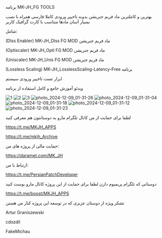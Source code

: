 برنامه MK-JH_FG TOOLS

بهترین و کاملترین ماد فریم جنریشن بدونه تاخییر ورودی کاملا فارسی همراه با نصب بسیار آسان مادها متناسب با کارت گرافیک کاربر


شامل:

(Dlss Enabler) MK-JH_Dlss FG MOD ماد فریم جنریشن

(Optiscaler) MK-JH_Opti FG MOD ماد فریم جنریشن

(Uniscaler) MK-JH_Unis FG MOD ماد فریم جنریشن

(Lossless Scaling) MK-JH_LosslessScaling-Latency-Free برنامه

ابزار تست تاخییر ورودی سیستم

ویدئو آموزش جامع و کامل استفاده از برنامه

![1](https://github.com/user-attachments/assets/5288fea9-42c9-4452-8da9-74fdc8f2067b)
![2](https://github.com/user-attachments/assets/abcddf5e-0f83-4264-9523-e941c4b4fa4c)
![3](https://github.com/user-attachments/assets/9a7c6b88-2035-464f-9a1f-3ba67e87acdd)
![photo_2024-12-09_01-31-26](https://github.com/user-attachments/assets/e6beb12b-8397-4189-a72f-f847c2e41ba6)
![photo_2024-12-09_01-31-04](https://github.com/user-attachments/assets/c1bf26de-fb04-495c-a26f-b2bd989535a9)
![photo_2024-12-09_01-31-18](https://github.com/user-attachments/assets/98e7791c-aa51-4c34-b159-b17964b9d226)
![photo_2024-12-09_01-31-12](https://github.com/user-attachments/assets/cda6b430-6b51-46cd-b032-f5e05644d157)
![photo_2024-12-09_01-31-23](https://github.com/user-attachments/assets/25a21075-e040-46d4-a99a-c09fbc20b047)




لطفا برای حمایت از من کانال تلگرام مارو به دوستانتون هم معرفی کنید

https://t.me/MKJH_APPS

https://t.me/mkjh_Archive

حمایت مالی از پروژه های من:

https://daramet.com/MK_JH

ارتباط با من:

https://t.me/PersianPatchDeveloper

دوستانی که تلگرام پریمیوم دارن لطفا برای حمایت از این پروژه کانال مارو بوست کنید

https://t.me/boost/MKJH_APPS

تشکر ویژه از دوستان عزیزی که در توسعه این پروژه کنار من هستن

Artur Graniszewski

cdozdil

FakeMichau
